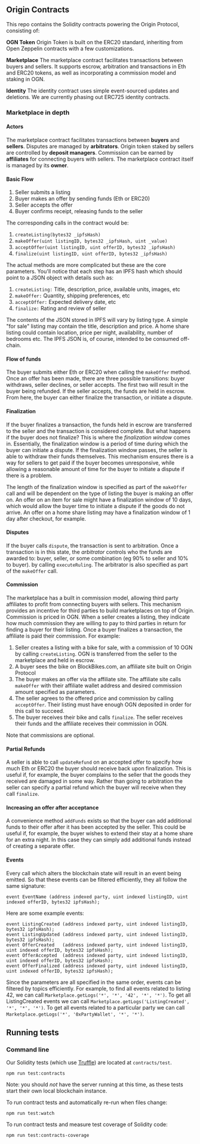 


## Origin Contracts

This repo contains the Solidity contracts powering the Origin Protocol, consisting of:

**OGN Token**
Origin Token is built on the ERC20 standard, inheriting from Open Zeppelin contracts with a few customizations.

**Marketplace**
The marketplace contract facilitates transactions between buyers and sellers. It supports escrow, arbitration and transactions in Eth and ERC20 tokens, as well as incorporating a commission model and staking in OGN.

**Identity**
The identity contract uses simple event-sourced updates and deletions. We are currently phasing out ERC725 identity contracts.

### Marketplace in depth

#### Actors

The marketplace contract facilitates transactions between **buyers** and **sellers**. Disputes are managed by **arbitrators**. Origin token staked by sellers are controlled by **deposit managers**. Commission can be earned by **affiliates** for connecting buyers with sellers. The marketplace contract itself is managed by its **owner**.

#### Basic Flow

1. Seller submits a listing
2. Buyer makes an offer by sending funds (Eth or ERC20)
3. Seller accepts the offer
4. Buyer confirms receipt, releasing funds to the seller

The corresponding calls in the contract would be:

1. `createListing(bytes32 _ipfsHash)`
2. `makeOffer(uint listingID, bytes32 _ipfsHash, uint _value)`
3. `acceptOffer(uint listingID, uint offerID, bytes32 _ipfsHash)`
4. `finalize(uint listingID, uint offerID, bytes32 _ipfsHash)`

The actual methods are more complicated but these are the core parameters. You'll notice that each step has an IPFS hash which should point to a JSON object with details such as:

1. `createListing:` Title, description, price, available units, images, etc
2. `makeOffer:` Quantity, shipping preferences, etc
3. `acceptOffer:` Expected delivery date, etc
4. `finalize:` Rating and review of seller

The contents of the JSON stored in IPFS will vary by listing type. A simple "for sale" listing may contain the title, description and price. A home share listing could contain location, price per night, availability, number of bedrooms etc. The IPFS JSON is, of course, intended to be consumed off-chain.

####  Flow of funds

The buyer submits either Eth or ERC20 when calling the `makeOffer` method. Once an offer has been made, there are three possible transitions: buyer withdraws, seller declines, or seller accepts. The first two will result in the buyer being refunded. If the seller accepts, the funds are held in escrow. From here, the buyer can either finalize the transaction, or initiate a dispute.

#### Finalization

If the buyer finalizes a transaction, the funds held in escrow are transferred to the seller and the transaction is considered complete. But what happens if the buyer does not finalize? This is where the _finalization window_ comes in. Essentially, the finalization window is a period of time during which the buyer can initiate a dispute. If the finalization window passes, the seller is able to withdraw their funds themselves. This mechanism ensures there is a way for sellers to get paid if the buyer becomes unresponsive, while allowing a reasonable amount of time for the buyer to initiate a dispute if there is a problem.

The length of the finalization window is specified as part of the `makeOffer` call and will be dependent on the type of listing the buyer is making an offer on. An offer on an item for sale might have a finalization window of 10 days, which would allow the buyer time to initiate a dispute if the goods do not arrive. An offer on a home share listing may have a finalization window of 1 day after checkout, for example.

####  Disputes

If the buyer calls `dispute`, the transaction is sent to arbitration. Once a transaction is in this state, the _arbitrator_ controls who the funds are awarded to: buyer, seller, or some combination (eg 90% to seller and 10% to buyer). by calling `executeRuling`. The arbitrator is also specified as part of the `makeOffer` call.

####  Commission

The marketplace has a built in commission model, allowing third party affiliates to profit from connecting buyers with sellers. This mechanism provides an incentive for third parties to build marketplaces on top of Origin. Commission is priced in OGN. When a seller creates a listing, they indicate how much commission they are willing to pay to third parties in return for finding a buyer for their listing. Once a buyer finalizes a transaction, the affiliate is paid their commission. For example:

1. Seller creates a listing with a bike for sale, with a commission of 10 OGN by calling `createListing`. OGN is transferred from the seller to the marketplace and held in escrow.
2. A buyer sees the bike on BlockBikes.com, an affiliate site built on Origin Protocol
3. The buyer makes an offer via the affiliate site. The affiliate site calls `makeOffer` with their affiliate wallet address and desired commission amount specified as parameters.
4. The seller agrees to the offered price and commission by calling `acceptOffer`. Their listing must have enough OGN deposited in order for this call to succeed.
5. The buyer receives their bike and calls `finalize`. The seller receives their funds and the affiliate receives their commission in OGN.

Note that commissions are optional.

#### Partial Refunds

A seller is able to call `updateRefund` on an accepted offer to specify how much Eth or ERC20 the buyer should receive back upon finalization. This is useful if, for example, the buyer complains to the seller that the goods they received are damaged in some way. Rather than going to arbitration the seller can specify a partial refund which the buyer will receive when they call `finalize`.

#### Increasing an offer after acceptance

A convenience method `addFunds` exists so that the buyer can add additional funds to their offer after it has been accepted by the seller. This could be useful if, for example, the buyer wishes to extend their stay at a home share for an extra night. In this case they can simply add additional funds instead of creating a separate offer.

#### Events

Every call which alters the blockchain state will result in an event being emitted. So that these events can be filtered efficiently, they all follow the same signature:

`event EventName (address indexed party, uint indexed listingID, uint indexed offerID, bytes32 ipfsHash);`

Here are some example events:

```
event ListingCreated (address indexed party, uint indexed listingID, bytes32 ipfsHash);
event ListingUpdated (address indexed party, uint indexed listingID, bytes32 ipfsHash);
event OfferCreated   (address indexed party, uint indexed listingID, uint indexed offerID, bytes32 ipfsHash);
event OfferAccepted  (address indexed party, uint indexed listingID, uint indexed offerID, bytes32 ipfsHash);
event OfferFinalized (address indexed party, uint indexed listingID, uint indexed offerID, bytes32 ipfsHash);
```

Since the parameters are all specified in the same order, events can be filtered by topics efficiently. For example, to find all events related to listing 42, we can call `Marketplace.getLogs('*', '*', '42', '*', '*')`. To get all ListingCreated events we can call `Marketplace.getLogs('ListingCreated', '*', '*', '*')`. To get all events related to a particular party we can call `Marketplace.getLogs('*', '0xPartyWallet', '*', '*')`.

## Running tests

### Command line

Our Solidity tests (which use [Truffle](http://truffleframework.com/docs/getting_started/javascript-tests)) are located at `contracts/test`.

```
npm run test:contracts
```

Note: you should *not* have the server running at this time, as these tests start their own local blockchain instance.

To run contract tests and automatically re-run when files change:

```
npm run test:watch
```

To run contract tests and measure test coverage of Solidity code:

```
npm run test:contracts-coverage
```
